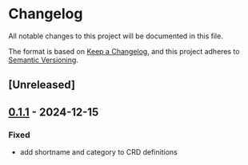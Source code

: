 # Changelog

All notable changes to this project will be documented in this file.

The format is based on [Keep a Changelog](https://keepachangelog.com/en/1.0.0/),
and this project adheres to [Semantic Versioning](https://semver.org/spec/v2.0.0.html).

## [Unreleased]

## [0.1.1](https://github.com/ansg191/restic-operator/compare/restic-crd-v0.1.0...restic-crd-v0.1.1) - 2024-12-15

### Fixed

- add shortname and category to CRD definitions
